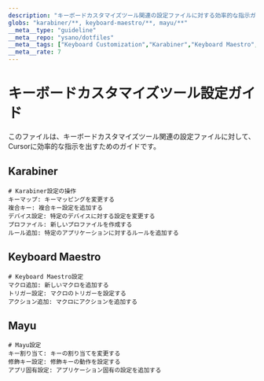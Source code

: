 ```yaml
---
description: "キーボードカスタマイズツール関連の設定ファイルに対する効率的な指示ガイド"
globs: "karabiner/**, keyboard-maestro/**, mayu/**"
__meta__type: "guideline"
__meta__repo: "ysano/dotfiles"
__meta__tags: ["Keyboard Customization","Karabiner","Keyboard Maestro","Mayu","Configuration"]
__meta__rate: 7
---
```

# キーボードカスタマイズツール設定ガイド

このファイルは、キーボードカスタマイズツール関連の設定ファイルに対して、Cursorに効率的な指示を出すためのガイドです。

## Karabiner

```cursor
# Karabiner設定の操作
キーマップ: キーマッピングを変更する
複合キー: 複合キー設定を追加する
デバイス設定: 特定のデバイスに対する設定を変更する
プロファイル: 新しいプロファイルを作成する
ルール追加: 特定のアプリケーションに対するルールを追加する
```

## Keyboard Maestro

```cursor
# Keyboard Maestro設定
マクロ追加: 新しいマクロを追加する
トリガー設定: マクロのトリガーを設定する
アクション追加: マクロにアクションを追加する
```

## Mayu

```cursor
# Mayu設定
キー割り当て: キーの割り当てを変更する
修飾キー設定: 修飾キーの動作を設定する
アプリ固有設定: アプリケーション固有の設定を追加する
```